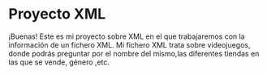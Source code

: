 # Proyecto XML
¡Buenas! Este es mi proyecto sobre XML en el que trabajaremos con la información de un fichero XML. Mi fichero XML trata sobre videojuegos, donde podrás preguntar por el nombre del mismo,las diferentes tiendas en las que se vende, género ,etc.  
